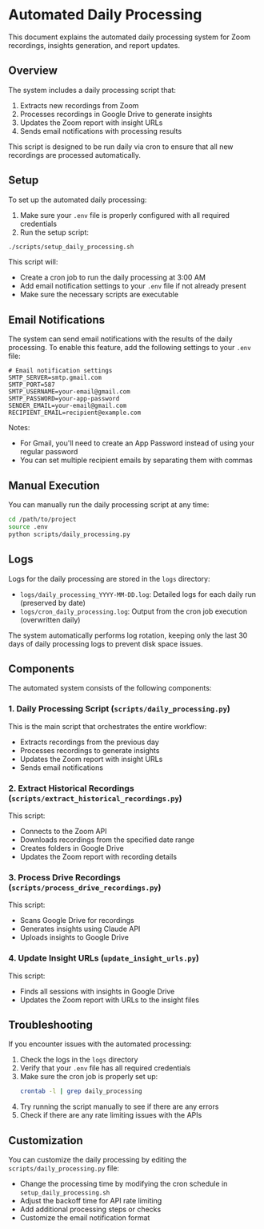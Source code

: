 # Automated Daily Processing

This document explains the automated daily processing system for Zoom recordings, insights generation, and report updates.

## Overview

The system includes a daily processing script that:

1. Extracts new recordings from Zoom
2. Processes recordings in Google Drive to generate insights
3. Updates the Zoom report with insight URLs
4. Sends email notifications with processing results

This script is designed to be run daily via cron to ensure that all new recordings are processed automatically.

## Setup

To set up the automated daily processing:

1. Make sure your `.env` file is properly configured with all required credentials
2. Run the setup script:

```bash
./scripts/setup_daily_processing.sh
```

This script will:
- Create a cron job to run the daily processing at 3:00 AM
- Add email notification settings to your `.env` file if not already present
- Make sure the necessary scripts are executable

## Email Notifications

The system can send email notifications with the results of the daily processing. To enable this feature, add the following settings to your `.env` file:

```
# Email notification settings
SMTP_SERVER=smtp.gmail.com
SMTP_PORT=587
SMTP_USERNAME=your-email@gmail.com
SMTP_PASSWORD=your-app-password
SENDER_EMAIL=your-email@gmail.com
RECIPIENT_EMAIL=recipient@example.com
```

Notes:
- For Gmail, you'll need to create an App Password instead of using your regular password
- You can set multiple recipient emails by separating them with commas

## Manual Execution

You can manually run the daily processing script at any time:

```bash
cd /path/to/project
source .env
python scripts/daily_processing.py
```

## Logs

Logs for the daily processing are stored in the `logs` directory:

- `logs/daily_processing_YYYY-MM-DD.log`: Detailed logs for each daily run (preserved by date)
- `logs/cron_daily_processing.log`: Output from the cron job execution (overwritten daily)

The system automatically performs log rotation, keeping only the last 30 days of daily processing logs to prevent disk space issues.

## Components

The automated system consists of the following components:

### 1. Daily Processing Script (`scripts/daily_processing.py`)

This is the main script that orchestrates the entire workflow:
- Extracts recordings from the previous day
- Processes recordings to generate insights
- Updates the Zoom report with insight URLs
- Sends email notifications

### 2. Extract Historical Recordings (`scripts/extract_historical_recordings.py`)

This script:
- Connects to the Zoom API
- Downloads recordings from the specified date range
- Creates folders in Google Drive
- Updates the Zoom report with recording details

### 3. Process Drive Recordings (`scripts/process_drive_recordings.py`)

This script:
- Scans Google Drive for recordings
- Generates insights using Claude API
- Uploads insights to Google Drive

### 4. Update Insight URLs (`update_insight_urls.py`)

This script:
- Finds all sessions with insights in Google Drive
- Updates the Zoom report with URLs to the insight files

## Troubleshooting

If you encounter issues with the automated processing:

1. Check the logs in the `logs` directory
2. Verify that your `.env` file has all required credentials
3. Make sure the cron job is properly set up:
   ```bash
   crontab -l | grep daily_processing
   ```
4. Try running the script manually to see if there are any errors
5. Check if there are any rate limiting issues with the APIs

## Customization

You can customize the daily processing by editing the `scripts/daily_processing.py` file:

- Change the processing time by modifying the cron schedule in `setup_daily_processing.sh`
- Adjust the backoff time for API rate limiting
- Add additional processing steps or checks
- Customize the email notification format 